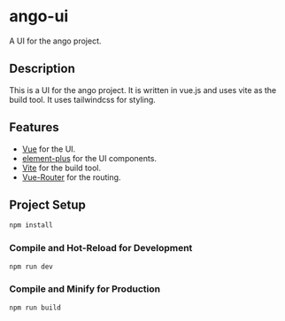 # ango-ui

A UI for the ango project.

## Description

This is a UI for the ango project. It is written in vue.js and uses vite as the build tool. It uses tailwindcss for styling.

## Features

* [Vue](https://vuejs.org/) for the UI.
* [element-plus](https://element-plus.org/) for the UI components.
* [Vite](https://vitejs.dev/) for the build tool.
* [Vue-Router](https://router.vuejs.org/) for the routing.


## Project Setup

```sh
npm install
```

### Compile and Hot-Reload for Development

```sh
npm run dev
```

### Compile and Minify for Production

```sh
npm run build
```
